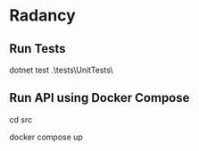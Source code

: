 # Radancy

## Run Tests
 dotnet test .\tests\UnitTests\
 
## Run API using Docker Compose
cd src

docker compose up
